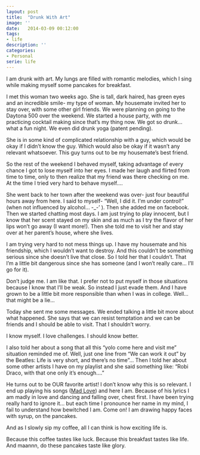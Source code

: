 ```yaml
---
layout: post
title:  "Drunk With Art"
image: ''
date:   2014-03-09 00:12:00
tags:
- life 
description: ''
categories:
- Personal
serie: life
---
```


I am drunk with art. My lungs are filled with romantic melodies, which I sing while making myself some pancakes for breakfast.

I met this woman two weeks ago. She is tall, dark haired, has green eyes and an incredible smile- my
type of woman. My housemate invited her to stay over, with some other girl friends. We were planning
on going to the Daytona 500 over the weekend. We started a house party, with me practicing cocktail
making since that’s my thing now. We got so drunk… what a fun night. We even did drunk yoga (patent
pending).

She is in some kind of complicated relationship with a guy, which would be okay if I didn’t know the guy. Which would also be okay if it wasn’t any relevant whatsoever. This guy turns out to be my housemate’s best friend.

So the rest of the weekend I behaved myself, taking advantage of every chance I got to lose myself into her eyes. I made her laugh and flirted from time to time, only to then realize that my friend was there checking on me. At the time I tried very hard to behave myself....

She went back to her town after the weekend was over- just four beautiful hours away from here. I said to myself- “Well, I did it. I'm under control!” (when not influenced by alcohol... -_-’ ). Then she added me on facebook. Then we started chatting most days. I am just trying to play innocent, but I know that her scent stayed on my skin and as much as I try the flavor of her lips won’t go away (I want more!). Then she told me to visit her and stay over at her parent’s house, where she lives.

I am trying very hard to not mess things up. I have my housemate and his friendship, which I wouldn’t
want to destroy. And this couldn’t be something serious since she doesn’t live that close. So I told her that I couldn’t. That I’m a little bit dangerous since she has someone (and I won’t really care… I’ll go for it).

Don’t judge me. I am like that. I prefer not to put myself in those situations because I know that I’ll be weak. So instead I just evade them. And I have grown to be a little bit more responsible than when I was in college. Well… that might be a lie...

Today she sent me some messages. We ended talking a little bit more about what happened. She says
that we can resist temptation and we can be friends and I should be able to visit. That I shouldn’t worry.

I know myself. I love challenges. I should know better.

I also told her about a song that all this “yolo come here and visit me” situation reminded me of. Well, just one line from “We can work it out” by the Beatles: Life is very short, and there’s no time”… Then I told her about some other artists I have on my playlist and she said something like: “Robi Draco, with that one only it’s enough….”

He turns out to be OUR favorite artist! I don’t know why this is so relevant. I end up playing his songs ([Mad Love](https://www.youtube.com/watch?v=UDf8YsiAulQ)) and here I am. Because of his lyrics I am madly in love and dancing and falling over, chest first. I have been trying really hard to ignore it... but each time I pronounce her name in my mind, I fail to understand how bewitched I am. Come on! I am drawing happy faces with syrup, on the pancakes.

And as I slowly sip my coffee, all I can think is how exciting life is.

Because this coffee tastes like luck. Because this breakfast tastes like life. And maannn, do these
pancakes taste like glory.
